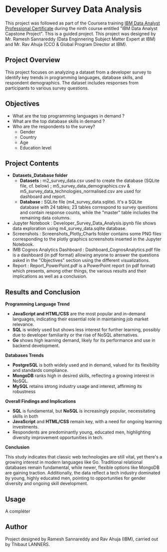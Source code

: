 # Developer Survey Data Analysis

This project was followed as part of the Coursera training [IBM Data Analyst Professional Certificate](https://www.coursera.org/professional-certificates/ibm-data-analyst?) during the ninth course entitled "IBM Data Analyst Capstone Project". This is a guided project.
This project was designed by Mr. Ramesh Sannareddy (Data Enginnering Subject Matter Expert at IBM) and Mr. Rav Ahuja (CCO & Global Program Director at IBM).

## Project Overview
This project focuses on analyzing a dataset from a developer survey to identify key trends in programming languages, database skills, and respondent demographics. The dataset includes responses from participants to various survey questions.

## Objectives
- What are the top programming languages in demand ?
- What are the top database skills in demand ?
- Who are the respondents to the survey?
  - Gender
  - Country
  - Age
  - Education level

## Project Contents 
- **Datasets_Database folder**
  - **Datasets :** m2_survey_data.csv used to create the database (SQLite file, cf. below) ; m5_survey_data_demographics.csv & m5_survey_data_technologies_normalised.csv are used for dashboard and report.
  - **Database :** SQLite file (m4_survey_data.sqlite). It's a SQLite database with 24 tables; 23 tables correspond to survey questions and contain response counts, while the "master" table includes the remaining data columns.
- Jupyter Notebook : Developer_Survey_Data_Analysis.ipynb file shows data exploration using m4_survey_data.sqlite database.
- Screenshots : Screenshots_Plotly_Charts folder contains some PNG files corresponding to the plotly graphics screenshots inserted in the Jupyter Notebook.
- IMB Cognos Analytics Dashboard : Dashboard_CognosAnalytics.pdf file is a dashboard (in pdf format) allowing anyone to answer the questions asked in the "Objectives" section using the different visualizations.
- Report : Report_PowerPoint.pdf is a PowerPoint report (in pdf format) which presents, among other things, the various results and their implications as well as a conclusion.

## Results and Conclusion
**Programming Language Trend**
- **JavaScript and HTML/CSS** are the most popular and in-demand languages, indicating their essential role in maintaining job market relevance.
- **SQL** is widely used but shows less interest for further learning, possibly due to developer familiarity or the rise of NoSQL alternatives.
- **Go** shows high learning demand, likely for its performance and use in backend development.

**Databases Trends**
- **PostgreSQL** is both widely used and in demand, valued for its flexibility and standards compliance.
- **MongoDB** ranks high in desired skills, reflecting a growing interest in NoSQL.
- **MySQL** retains strong industry usage and interest, affirming its robustness

**Overall Findings and Implications**
- **SQL** is fundamental, but **NoSQL** is increasingly popular, necessitating skills in both
- **JavaScript** and **HTML/CSS** remain key, with a need for ongoing learning investments.
- Respondents are predominantly young, educated men, highlighting diversity improvement opportunities in tech.

**Conclusion**

This study indicates that classic web technologies are still vital, yet there's a growing interest in modern languages like Go. Traditional relational databases remain fundamental, while newer, flexible options like MongoDB are gaining traction. Additionally, the data reflect a tech industry dominated by young, highly educated men, pointing to opportunities for gender diversity and ongoing skill development.

## Usage 
A compléter

## Author
Project designed by Ramesh Sannareddy and Rav Ahuja (IBM), carried out by Thibaut LANNERS.
